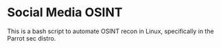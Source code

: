 # Social Media OSINT
This is a bash script to automate OSINT recon in Linux, specifically in the Parrot sec distro.
